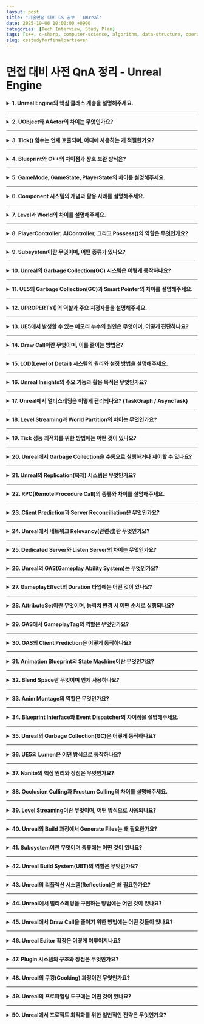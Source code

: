 ```yaml
---
layout: post
title: "기술면접 대비 CS 공부 - Unreal"
date: 2025-10-06 10:00:00 +0900
categories: [Tech Interview, Study Plan]
tags: [c++, c-sharp, computer-science, algorithm, data-structure, operating-system, network, database, design-pattern, unity, unreal]
slug: csstudyforfinalpartseven
---
```


# 면접 대비 사전 QnA 정리 - Unreal Engine

<details markdown="1">
<summary><strong>1. Unreal Engine의 핵심 클래스 계층을 설명해주세요.</strong></summary>

**🧠 핵심 요약**

- 언리얼 엔진의 클래스 구조는 `UObject → AActor → APawn → ACharacter`로 확장된다.  
- `UObject`는 모든 언리얼 클래스의 루트이며, **GC(가비지 컬렉션)** 관리의 기본 단위이다.  
- `AActor`는 월드에 배치 가능한 객체, `APawn`은 제어 가능한 존재, `ACharacter`는 이동 로직과 콜라이더를 갖춘 특수한 Pawn이다.

---

**🔹 특징 및 상세설명**

- **UObject**: 모든 클래스의 기반이며, 월드 좌표나 렌더링 정보가 없는 순수 데이터 단위이다.  
- **AActor**: `UObject`를 상속하며, 월드에 존재할 수 있는 트랜스폼(위치/회전/스케일)을 가진다.  
- **APawn**: `AActor`의 하위 개념으로, `PlayerController`나 `AIController`에 의해 **조작 가능한 액터**다.  
- **ACharacter**: `APawn`을 확장한 클래스로, `CharacterMovementComponent`와 `CapsuleCollider`가 내장되어 있다.  
- 즉, 이 계층 구조는 “데이터(UObject) → 월드 객체(Actor) → 제어 가능 객체(Pawn) → 캐릭터 전용 로직(Character)”로 이어진다.

---

**💬 면접식 답변**

> 언리얼의 클래스 계층은 `UObject → AActor → APawn → ACharacter` 순으로 확장됩니다.  
> `UObject`는 메모리 관리 단위, `AActor`는 월드에 존재하는 엔티티,  
> `APawn`은 컨트롤러가 소유하는 조작 가능한 객체,  
> `ACharacter`는 이동 로직과 충돌 처리가 포함된 특수한 Pawn입니다.

</details>

---

<details markdown="1">
<summary><strong>2. UObject와 AActor의 차이는 무엇인가요?</strong></summary>

**🧠 핵심 요약**

- `UObject`는 게임 세계와 독립적인 데이터 객체이고, `AActor`는 실제 월드에 존재하는 엔티티이다.  
- `AActor`는 위치/회전/스케일 정보를 가진 반면, `UObject`는 그렇지 않다.  
- `UObject`는 경량 객체로 메모리 관리(GC)에 초점을 둔다.

---

**🔹 특징 및 상세설명**

- **UObject**: 엔진 내 모든 클래스의 루트로, **위치 정보나 물리 컴포넌트가 없다.** 데이터 자산, 매니저, 설정 객체 등에 쓰인다.  
- **AActor**: `UObject`를 기반으로 **월드에 스폰될 수 있는 물리적 객체**이며, 컴포넌트와 트랜스폼을 가진다.  
- `AActor`는 BeginPlay, Tick 등 **게임 루프에 참여**하지만, `UObject`는 그렇지 않다.  
- 따라서 `UObject`는 **비공간적 로직**, `AActor`는 **공간적 존재**로 구분된다.

---

**💬 면접식 답변**

> `UObject`는 엔진의 모든 객체의 기본 단위로, 월드에 존재하지 않는 데이터 중심 객체입니다.  
> 반면 `AActor`는 월드에 실제로 배치되며 트랜스폼과 컴포넌트를 가지고 동작하는 물리적 객체입니다.  
> 즉, `UObject`는 논리적, `AActor`는 공간적 존재라고 볼 수 있습니다.

</details>

---

<details markdown="1">
<summary><strong>3. Tick() 함수는 언제 호출되며, 어디에 사용하는 게 적절한가요?</strong></summary>

**🧠 핵심 요약**

- `Tick()`은 **매 프레임마다** 호출되며, 실시간 갱신 로직을 처리한다.  
- 과도한 `Tick` 사용은 성능 저하를 초래하므로, **이벤트 기반 업데이트**로 대체하는 것이 권장된다.

---

**🔹 특징 및 상세설명**

- 언리얼은 엔진 루프에서 `World::Tick()`을 매 프레임 호출하며, 그 안에서 각 `Actor`, `Component`의 `Tick()`을 실행한다.  
- `Tick()`은 주로 **위치 갱신, 애니메이션, 입력 반응** 등에 사용된다.  
- 필요 시 `PrimaryActorTick.bCanEverTick = false;` 로 비활성화 가능.  
- 대체 방법: 타이머(`FTimerManager`), 델리게이트, 이벤트, 또는 물리 시뮬레이션 기반 로직.  

---

**💬 면접식 답변**

> `Tick()`은 매 프레임 호출되어 캐릭터 이동, 카메라 추적 등 실시간 갱신이 필요한 로직에 사용됩니다.  
> 하지만 매 프레임 실행은 비효율적이므로, 이벤트 기반 타이머나 델리게이트로 대체해 최적화하는 것이 좋습니다.

</details>

---

<details markdown="1">
<summary><strong>4. Blueprint와 C++의 차이점과 상호 보완 방식은?</strong></summary>

**🧠 핵심 요약**

- Blueprint는 **시각적 스크립팅**, C++은 **저수준 로직과 성능 중심**이다.  
- 일반적으로 C++에서 시스템을 정의하고, Blueprint로 파생하여 게임 디자이너가 조작한다.

---

**🔹 특징 및 상세설명**

- **Blueprint**: 비프로그래머도 사용할 수 있는 노드 기반 비주얼 스크립팅 시스템.  
  - 장점: 빠른 프로토타이핑, 디자이너 친화적.  
  - 단점: 느린 실행 속도, 대규모 프로젝트에서 유지보수 어려움.  
- **C++**: 저수준 엔진 접근과 최적화를 위한 언어.  
  - 장점: 성능 우수, 정적 타입 검사, 대규모 시스템 구현 적합.  
  - 단점: 빌드 시간 길고, 초기 러닝커브 높음.  
- **혼합 전략**:  
  - 코어 시스템은 C++에서 작성.  
  - 게임플레이/밸런싱 부분은 Blueprint로 확장.  
  - 즉, “C++ → Blueprint 파생” 구조.

---

**💬 면접식 답변**

> 언리얼에서 C++은 저수준 로직과 최적화에, Blueprint는 고수준 제어와 빠른 콘텐츠 제작에 사용됩니다.  
> 일반적으로 핵심 시스템은 C++로 작성하고, 디자이너가 수정 가능한 영역은 Blueprint로 파생시켜 협업 효율을 높입니다.

</details>

---

<details markdown="1">
<summary><strong>5. GameMode, GameState, PlayerState의 차이를 설명해주세요.</strong></summary>

**🧠 핵심 요약**

- **GameMode** : 서버 전용 게임 규칙 및 흐름 관리  
- **GameState** : 클라이언트와 서버가 공유하는 게임 상태  
- **PlayerState** : 각 플레이어별 점수, 이름, 연결 상태 등 개별 정보 저장  

---

**🔹 특징 및 상세설명**

- **GameMode**
  - 서버 전용 클래스이며, 게임의 **규칙, 라운드 진행, 스폰 로직**을 관리한다.  
  - 클라이언트에는 존재하지 않으며, `GetWorld()->GetAuthGameMode()`로 접근 가능.
  - 예: 팀 구분, 점수 계산, 라운드 종료 조건 등.

- **GameState**
  - GameMode와 달리 **서버-클라이언트 양쪽에 존재**.  
  - 현재 점수판, 남은 시간, 라운드 상태 등 **공유 가능한 정보**를 보관한다.  
  - `Replicated` 속성을 통해 자동 동기화된다.

- **PlayerState**
  - 각 플레이어 고유의 정보(닉네임, 점수, 팀, Ping 등)를 저장.  
  - 클라이언트/서버 모두 존재하며, 멀티플레이 환경에서 각 플레이어를 식별할 때 사용된다.  

---

**💬 면접식 답변**

> GameMode는 서버에서 게임의 규칙과 흐름을 관리하고,  
> GameState는 이를 클라이언트에게 공유하는 상태 객체입니다.  
> PlayerState는 개별 플레이어의 정보를 관리하여 멀티플레이 환경에서 동기화를 담당합니다.  
> 즉, GameMode는 ‘게임 전체 로직’, GameState는 ‘공유 상태’, PlayerState는 ‘플레이어별 데이터’라고 볼 수 있습니다.

</details>

---

<details markdown="1">
<summary><strong>6. Component 시스템의 개념과 활용 사례를 설명해주세요.</strong></summary>

**🧠 핵심 요약**

- Component는 **재사용 가능한 기능 단위**로, Actor에 부착되어 기능을 확장한다.  
- `USceneComponent`는 공간 정보를, `UActorComponent`는 비공간 로직을 담당한다.

---

**🔹 특징 및 상세설명**

- **UActorComponent**
  - 모든 컴포넌트의 기반 클래스.  
  - Tick, BeginPlay 등의 기본 수명주기를 가진다.  
  - 예: HealthComponent, InventoryComponent 등 **논리적 시스템** 구현에 사용.

- **USceneComponent**
  - 위치, 회전, 스케일을 포함하는 공간 기반 컴포넌트.  
  - 예: Mesh, Light, Camera 등 **렌더링 및 물리적 객체** 구현에 사용.

- **활용 예시**
  - PlayerCharacter → `CameraComponent`, `SpringArmComponent`, `MovementComponent` 등으로 구성.
  - 재사용성과 모듈화를 극대화하여 유지보수를 쉽게 한다.

---

**💬 면접식 답변**

> 언리얼의 컴포넌트는 액터에 부착되어 동작을 확장하는 구조로,  
> `UActorComponent`는 비공간적 로직, `USceneComponent`는 공간 정보를 담당합니다.  
> 예를 들어, 캐릭터에 HealthComponent나 CameraComponent를 추가하여 기능을 모듈화할 수 있습니다.

</details>

---

<details markdown="1">
<summary><strong>7. Level과 World의 차이를 설명해주세요.</strong></summary>

**🧠 핵심 요약**

- **Level**은 하나의 맵 파일(.umap), **World**는 여러 Level을 포함하는 실행 단위이다.  
- World는 게임 실행 중의 전체 공간, Level은 그 안의 **논리적 단위**이다.

---

**🔹 특징 및 상세설명**

- **Level**
  - 맵 하나를 의미하며, 액터와 라이트, 지형 등을 포함한다.  
  - Persistent Level, Sub Level로 나뉘며, 여러 개가 동시에 로드될 수 있다.
  - Level Streaming을 통해 비동기 로드/언로드 가능.

- **World**
  - 현재 실행 중인 모든 Level의 컨테이너.  
  - 하나의 게임 실행은 반드시 하나의 World를 가진다.
  - 서버/클라이언트 각각 World를 갖고 있으며, 그 안에서 네트워크 동기화가 이루어진다.

---

**💬 면접식 답변**

> Level은 하나의 맵 단위이며, World는 그 Level들을 포함하는 실행 단위입니다.  
> 예를 들어, Persistent Level에 Sub Level을 여러 개 로드하면 World가 이를 통합 관리합니다.  
> 즉, Level은 콘텐츠 단위, World는 실행 단위입니다.

</details>

---

<details markdown="1">
<summary><strong>8. PlayerController, AIController, 그리고 Possess()의 역할은 무엇인가요?</strong></summary>

**🧠 핵심 요약**

- **PlayerController**는 유저 입력을 처리하고,  
  **AIController**는 비플레이어 캐릭터의 행동을 제어한다.  
- `Possess()` 함수는 컨트롤러가 Pawn을 소유하여 조작할 수 있도록 한다.

---

**🔹 특징 및 상세설명**

- **PlayerController**
  - 키보드/마우스/패드 입력을 받아 Pawn에 전달.  
  - HUD나 카메라 제어도 담당.  
  - 멀티플레이 환경에서 클라이언트마다 하나씩 존재.

- **AIController**
  - Behavior Tree와 연계되어 비플레이어 캐릭터 제어.  
  - 네비게이션 시스템을 이용한 경로 탐색 수행.

- **Possess()**
  - `Controller → Pawn` 소유권 연결.  
  - 플레이어 전환, 리스폰, AI 스폰 등에 사용된다.  
  - 반대로 `UnPossess()`는 소유를 해제한다.

---

**💬 면접식 답변**

> PlayerController는 입력을 받아 Pawn을 제어하고,  
> AIController는 Behavior Tree를 통해 AI 캐릭터를 제어합니다.  
> `Possess()`는 컨트롤러가 Pawn의 소유권을 가져와 조작할 수 있도록 하는 핵심 함수입니다.

</details>

---

<details markdown="1">
<summary><strong>9. Subsystem이란 무엇이며, 어떤 종류가 있나요?</strong></summary>

**🧠 핵심 요약**

- Subsystem은 **전역적인 서비스 로직**을 관리하는 클래스 구조이다.  
- 범위에 따라 **EngineSubsystem, GameInstanceSubsystem, WorldSubsystem**으로 나뉜다.

---

**🔹 특징 및 상세설명**

- **EngineSubsystem**
  - 엔진 전체에서 공유되는 단일 객체.  
  - 예: 렌더링 매니저, 전역 로그 시스템 등.

- **GameInstanceSubsystem**
  - 게임 세션 동안 유지.  
  - 예: 세이브 시스템, 네트워크 매니저, UIController 등.

- **WorldSubsystem**
  - 월드별로 존재하며, Level Streaming이나 AI 네비게이션 관리에 사용.  

- 장점: Singleton 패턴을 대체하며, 자동 수명 관리 및 테스트 용이성을 제공.

---

**💬 면접식 답변**

> Subsystem은 전역적인 기능을 모듈화해 관리하는 시스템입니다.  
> 예를 들어, GameInstanceSubsystem은 게임 전반의 데이터를 관리하고,  
> WorldSubsystem은 각 월드별 로직을 담당합니다.  
> 이는 전통적인 싱글톤을 대체하는 안전한 구조입니다.

</details>

---

<details markdown="1">
<summary><strong>10. Unreal의 Garbage Collection(GC) 시스템은 어떻게 동작하나요?</strong></summary>

**🧠 핵심 요약**

- Unreal은 **UObject 기반의 GC 시스템**을 사용한다.  
- 참조되지 않는 객체를 주기적으로 스캔하여 해제하며,  
  C++의 `delete` 대신 안전하게 메모리를 관리한다.

---

**🔹 특징 및 상세설명**

- **Mark and Sweep 방식**
  - 루트 객체에서 시작해 참조 그래프를 탐색(Mark).  
  - 참조되지 않은 객체(Sweep)는 파괴된다.  
- **UPROPERTY()**
  - GC가 추적할 수 있도록 참조를 등록하는 매크로.  
  - 등록되지 않으면 GC가 객체를 해제할 수 있다.
- **특징**
  - UE의 GC는 Tick 루프 내에서 주기적으로 작동.  
  - UObject 외의 비관리 메모리는 여전히 수동 관리 필요.

---

**💬 면접식 답변**

> Unreal의 GC는 UObject 기반 참조 그래프를 이용한 Mark and Sweep 방식으로 동작합니다.  
> `UPROPERTY()`를 통해 참조 관계를 등록하면 GC가 안전하게 추적하며,  
> 개발자는 직접 delete를 호출하지 않아도 메모리 누수를 방지할 수 있습니다.

</details>

---

<details markdown="1">
<summary><strong>11. UE5의 Garbage Collection(GC)과 Smart Pointer의 차이를 설명해주세요.</strong></summary>

**🧠 핵심 요약**  
- **GC**는 `UObject` 기반의 자동 메모리 관리 시스템.  
- **Smart Pointer**는 `UObject`가 아닌 일반 C++ 객체의 수명 관리를 담당한다.

---

**🔹 특징 및 상세설명**  

- **GC (Garbage Collection)**  
  - Unreal은 `UObject`를 루트로 하는 참조 그래프를 스캔해,  
    더 이상 참조되지 않는 객체를 제거한다.  
  - `UPROPERTY()`로 참조를 등록해야 GC가 추적 가능.  
  - 수동 삭제는 불필요하지만, 관리 외 객체(raw pointer)는 추적 불가.

- **Smart Pointer**  
  - `TSharedPtr`, `TWeakPtr`, `TUniquePtr` 등 C++ 스타일 스마트 포인터를 제공.  
  - UObject 외의 일반 클래스나 데이터 구조를 안전하게 관리.  
  - 참조 카운트를 기반으로, 범위를 벗어나면 자동 해제된다.

- **차이점 요약**  

  | 구분 | Garbage Collection | Smart Pointer |
  |------|------------------|----------------|
  | 적용 대상 | UObject | 일반 C++ 객체 |
  | 관리 방식 | Mark & Sweep | 참조 카운트 |
  | 수명 제어 | 엔진 루프 기반 | 범위 기반 |
  | 코드 스타일 | 매크로 중심 | 템플릿 중심 |

---

**💬 면접식 답변**

> UE5의 GC는 `UObject` 기반 객체를 자동 관리하지만,  
> 일반 C++ 객체는 관리하지 않습니다.  
> 따라서 비-UObject 타입의 데이터는 `TSharedPtr`이나 `TWeakPtr`을 사용해 수명을 제어합니다.  
> 즉, GC는 엔진 레벨에서, Smart Pointer는 코드 레벨에서의 메모리 안전을 보장합니다.

</details>

---

<details markdown="1">
<summary><strong>12. UPROPERTY()의 역할과 주요 지정자들을 설명해주세요.</strong></summary>

**🧠 핵심 요약**  
- `UPROPERTY()`는 GC, 리플렉션, 시리얼라이제이션 시스템에 객체를 등록하기 위한 매크로다.  
- 에디터 노출, 블루프린트 접근, 네트워크 복제 등 다양한 지정자를 제공한다.

---

**🔹 특징 및 상세설명**

- **주요 역할**  
  - GC 추적 대상 등록  
  - Blueprint 및 에디터 노출  
  - 네트워크 동기화 지원 (Replication)

- **대표 지정자**
  - `VisibleAnywhere` : 읽기 전용으로 에디터에 노출  
  - `EditAnywhere` : 수정 가능  
  - `BlueprintReadWrite` : 블루프린트 접근 허용  
  - `Replicated` : 네트워크 동기화 대상 지정  
  - `Transient` : 저장 불가, 런타임 전용 변수

---

**💬 면접식 답변**

> `UPROPERTY()`는 Unreal의 리플렉션 시스템과 GC가 객체를 추적하도록 등록하는 매크로입니다.  
> 또한 에디터와 블루프린트 노출, 네트워크 복제 등을 지정할 수 있어  
> 언리얼 코드의 핵심적인 메타데이터 역할을 합니다.

</details>

---

<details markdown="1">
<summary><strong>13. UE5에서 발생할 수 있는 메모리 누수의 원인은 무엇이며, 어떻게 진단하나요?</strong></summary>

**🧠 핵심 요약**  
- Unreal의 메모리 누수는 주로 **비-UObject 포인터, Delegate 바인딩 누락, GC 등록 누락** 등에서 발생한다.  
- `Unreal Insights`, `MemReport`, `Stat Memory` 등을 통해 추적 가능하다.

---

**🔹 특징 및 상세설명**

- **주요 원인**
  - `new`로 생성 후 `delete` 미호출
  - UPROPERTY 누락 → GC 추적 불가
  - Delegate, Timer의 바인딩 해제 누락
  - TArray 등 컨테이너의 동적 할당 누락

- **진단 방법**
  - `Stat Memory`, `Stat UObject`로 실시간 메모리 사용 확인  
  - `MemReport -full` : 힙, UObject, 텍스처 등 상세 분석  
  - `Unreal Insights` : GC 주기, 힙 할당 타이밍 시각화 가능  

---

**💬 면접식 답변**

> Unreal에서의 메모리 누수는 주로 GC 추적 누락이나 Delegate 해제 누락으로 발생합니다.  
> 저는 `MemReport`나 `Unreal Insights`를 활용해 누수된 UObject나 메모리 블록을 추적하며,  
> 비-UObject 객체의 경우 스마트 포인터로 수명 관리를 명확히 합니다.

</details>

---

<details markdown="1">
<summary><strong>14. Draw Call이란 무엇이며, 이를 줄이는 방법은?</strong></summary>

**🧠 핵심 요약**  
- Draw Call은 GPU에 **렌더링 명령을 보내는 호출 단위**이다.  
- 오브젝트가 많을수록 성능에 큰 영향을 미친다.

---

**🔹 특징 및 상세설명**

- **Draw Call** = "CPU → GPU로 하나의 그리기 명령 전달"  
  - 예: 메시 1개, 머티리얼 1개, 라이트 1개마다 하나의 Draw Call  
- **병목 현상**
  - CPU가 GPU로 데이터를 보내는 횟수가 많아질수록 병목 발생  
  - 특히 모바일 플랫폼에서 영향이 크다.

- **최적화 방법**
  - **Batching (Instancing)** : 동일 머티리얼/메시 묶기  
  - **LOD (Level of Detail)** : 거리별 폴리곤 축소  
  - **Occlusion Culling** : 보이지 않는 오브젝트 제거  
  - **Static Mesh Merging** : 여러 메시를 하나로 통합  

---

**💬 면접식 답변**

> Draw Call은 GPU에 그리기 명령을 보내는 단위로,  
> 개수가 많을수록 CPU 오버헤드가 커집니다.  
> 따라서 저는 Instancing, LOD, Culling을 적극 활용하여  
> Draw Call 수를 최소화해 성능을 확보합니다.

</details>

---

<details markdown="1">
<summary><strong>15. LOD(Level of Detail) 시스템의 원리와 설정 방법을 설명해주세요.</strong></summary>

**🧠 핵심 요약**  
- LOD는 **거리에 따라 폴리곤 수를 줄이는 기술**이다.  
- 성능을 유지하면서 시각 품질을 효율적으로 관리한다.

---

**🔹 특징 및 상세설명**

- **원리**
  - 카메라 거리 기준으로 메시에 여러 LOD 버전을 사용  
  - 가까울수록 고해상도, 멀수록 저해상도 메시  
  - GPU 부하를 줄이는 핵심 기술

- **설정**
  - Static Mesh Editor에서 LOD 설정  
  - 자동 생성: `Generate LODs` 기능  
  - 수동 설정: 각 LOD별 폴리곤 비율 직접 지정  

---

**💬 면접식 답변**

> LOD는 카메라 거리별로 메시의 디테일을 줄이는 방식으로,  
> 시각 품질과 성능을 균형 있게 유지할 수 있습니다.  
> UE5에서는 자동 LOD 생성 기능으로 대규모 씬에서도 효율적으로 관리합니다.

</details>

---

<details markdown="1">
<summary><strong>16. Unreal Insights의 주요 기능과 활용 목적은 무엇인가요?</strong></summary>

**🧠 핵심 요약**  
- Unreal Insights는 엔진 내부의 **성능 분석 도구**로,  
  CPU/GPU/메모리 사용량과 GC, TaskGraph 등 시스템 활동을 시각적으로 분석할 수 있다.

---

**🔹 특징 및 상세설명**

- **주요 분석 항목**
  - 프레임 타임, 쓰레드 부하, 함수 호출 그래프  
  - GC 실행 타이밍, Tick 이벤트, 네트워크 지연  
- **활용 방법**
  - `Stat StartFile` / `Stat StopFile`로 트레이스 데이터 수집  
  - Unreal Insights에서 Timeline으로 시각화  
- **장점**
  - 병목 구간, 메모리 폭증 구간을 직관적으로 파악 가능  
  - 대규모 멀티스레드 환경 디버깅에 유용  

---

**💬 면접식 답변**

> Unreal Insights는 엔진 전반의 성능을 시각적으로 분석할 수 있는 도구입니다.  
> 저는 이를 활용해 Tick 부하나 GC 타이밍을 분석하여  
> 병목 지점을 찾아내고, 최적화 방향을 세웁니다.

</details>

---

<details markdown="1">
<summary><strong>17. Unreal에서 멀티스레딩은 어떻게 관리되나요? (TaskGraph / AsyncTask)</strong></summary>

**🧠 핵심 요약**  
- Unreal은 `TaskGraph`, `AsyncTask`, `FRunnable` 기반 멀티스레딩을 제공한다.  
- 병렬화된 연산으로 프레임 효율을 극대화한다.

---

**🔹 특징 및 상세설명**

- **TaskGraph System**
  - 엔진 내부의 기본 병렬화 프레임워크.  
  - 렌더링, 피직스, AI 등 작업을 여러 코어에 자동 분배.
  - 의존성 그래프 기반으로 실행 순서 관리.

- **AsyncTask**
  - 경량화된 비동기 작업.  
  - `Async(EAsyncExecution::ThreadPool, []{ ... })` 형태로 사용.

- **FRunnable**
  - 직접 스레드를 구현할 때 사용.  
  - 반복 루프나 네트워크 처리 등 지속적인 백그라운드 작업에 적합.

---

**💬 면접식 답변**

> Unreal은 TaskGraph를 통해 내부 시스템을 자동 병렬화하고,  
> `AsyncTask`나 `FRunnable`을 사용해 커스텀 비동기 처리를 구현합니다.  
> 저는 주로 I/O나 Pathfinding 같은 비실시간 작업에 Async를 활용합니다.

</details>

---

<details markdown="1">
<summary><strong>18. Level Streaming과 World Partition의 차이는 무엇인가요?</strong></summary>

**🧠 핵심 요약**  
- **Level Streaming** : 수동/스크립트 기반으로 레벨을 로드/언로드.  
- **World Partition** : UE5에서 새로 도입된 **자동 스트리밍 시스템**.

---

**🔹 특징 및 상세설명**

| 항목 | Level Streaming | World Partition |
|------|------------------|------------------|
| 로드 방식 | 수동/Trigger 기반 | 자동 셀 단위 스트리밍 |
| 구조 | SubLevel 다중 관리 | 하나의 World를 셀로 분할 |
| 협업 | 제한적 | 멀티 에디터 지원 |
| 장점 | 세밀한 제어 | 자동화 및 대규모 월드 지원 |

---

**💬 면접식 답변**

> Level Streaming은 수동으로 여러 맵을 관리하지만,  
> UE5의 World Partition은 월드를 자동으로 셀 단위로 나누어  
> 필요할 때만 로드하기 때문에 대규모 오픈월드에서도 메모리 효율이 좋습니다.

</details>

---

<details markdown="1">
<summary><strong>19. Tick 성능 최적화를 위한 방법에는 어떤 것이 있나요?</strong></summary>

**🧠 핵심 요약**  
- Tick 호출은 프레임마다 실행되므로, 최소화가 핵심이다.  
- **비활성화, 주기 조절, 이벤트 기반 전환**이 주요 전략이다.

---

**🔹 특징 및 상세설명**

- **Tick 최소화 방법**
  - `PrimaryActorTick.bCanEverTick = false`
  - `SetActorTickInterval(float Time)`으로 주기 조절
  - Delegate/Event 방식으로 전환

- **추가 최적화**
  - Update 타이밍 통합 (e.g., Manager 단위 처리)
  - Tick Group 조정으로 병목 해소

---

**💬 면접식 답변**

> Tick은 매 프레임 호출되므로 불필요한 Tick을 줄이는 것이 중요합니다.  
> 저는 Event 기반 처리로 전환하거나 Tick 간격을 조절해  
> CPU 부하를 효과적으로 줄이는 방식을 자주 사용합니다.

</details>

---

<details markdown="1">
<summary><strong>20. Unreal에서 Garbage Collection을 수동으로 실행하거나 제어할 수 있나요?</strong></summary>

**🧠 핵심 요약**  
- `CollectGarbage()` 함수를 통해 수동 실행 가능하지만, 빈번한 호출은 성능 저하를 초래한다.

---

**🔹 특징 및 상세설명**

- **수동 실행 방법**
  ```cpp
  CollectGarbage(GARBAGE_COLLECTION_KEEPFLAGS);
  ```
  - 필요 시점에 명시적 호출 가능 (e.g., 맵 전환 직후)

- **주의점**
  - GC는 멀티스레드 환경에서 일시적인 프레임 드랍을 유발할 수 있다.
  - Unreal의 기본 주기는 보통 몇 초 간격으로 자동 실행된다.

---

**💬 면접식 답변**

> Unreal에서는 `CollectGarbage()`를 호출해 수동으로 GC를 실행할 수 있지만,  
> 일반적으로 엔진 루프에서 자동 관리되는 것이 권장됩니다.  
> 저는 주로 맵 전환 직후나 대량 UObject가 해제된 뒤에만 수동 호출을 고려합니다.

</details>

---

<details markdown="1">
<summary><strong>21. Unreal의 Replication(복제) 시스템은 무엇인가요?</strong></summary>

**🧠 핵심 요약**  
- Replication은 **서버가 클라이언트에 객체 상태를 동기화하는 시스템**이다.  
- 서버 권한을 가진 객체만이 복제 대상이 되며, `Replicated` 플래그와 `Server/Client` 함수 매크로로 제어된다.

---

**🔹 특징 및 상세설명**  
- **기본 원리**
  - 서버가 authoritative(권위자) 역할을 수행.  
  - 클라이언트는 해당 정보를 주기적으로 수신하여 자신의 상태를 업데이트.  
- **복제 종류**
  - **Property Replication** : 변수 값 동기화 (`UPROPERTY(Replicated)`)  
  - **Function Replication (RPC)** : 원격 함수 호출 (`Server`, `Client`, `NetMulticast`)  
- **조건부 복제**
  - `COND_SkipOwner`, `COND_OwnerOnly` 등으로 대상 제한 가능.  

---

**💬 면접식 답변**  
> Unreal의 Replication은 서버가 클라이언트로 객체의 상태를 전달하여 동기화하는 시스템입니다.  
> 예를 들어, 플레이어의 위치나 체력 같은 값은 `Replicated` 속성을 통해 자동으로 복제됩니다.  
> 모든 동기화는 서버 권한을 기반으로 이루어지며, 이는 치팅 방지와 일관성을 보장합니다.

</details>

---

<details markdown="1">
<summary><strong>22. RPC(Remote Procedure Call)의 종류와 차이를 설명해주세요.</strong></summary>

**🧠 핵심 요약**  
- Unreal은 네트워크 통신을 위해 `Server`, `Client`, `NetMulticast` RPC를 제공한다.  
- RPC는 서버-클라이언트 간 **원격 함수 호출 메커니즘**이다.

---

**🔹 특징 및 상세설명**  
| 종류 | 호출 주체 | 실행 위치 | 주요 용도 |
|------|------------|------------|------------|
| `Server` | 클라이언트 → 서버 | 서버 | 서버 권한 작업 요청 |
| `Client` | 서버 → 특정 클라이언트 | 클라이언트 | UI 업데이트, 이펙트 등 |
| `NetMulticast` | 서버 → 모든 클라이언트 | 전부 | 광역 동기화 (예: 폭발, 사운드) |

- RPC는 `UFUNCTION` 매크로에 `Server`, `Client`, `Reliable/Unreliable`을 함께 사용.  
- `Reliable`은 손실 없이 전송되지만, 네트워크 부하가 커질 수 있다.

---

**💬 면접식 답변**  
> RPC는 클라이언트와 서버 간 함수 호출을 네트워크를 통해 수행하는 방식입니다.  
> `Server`는 서버에서 실행되며, `Client`는 특정 클라이언트에서,  
> `NetMulticast`는 모든 클라이언트에서 동시에 실행됩니다.  
> 주로 상태 변화, UI 업데이트, 광역 효과 전달 등에 사용합니다.

</details>

---

<details markdown="1">
<summary><strong>23. Client Prediction과 Server Reconciliation은 무엇인가요?</strong></summary>

**🧠 핵심 요약**  
- **Client Prediction** : 클라이언트에서 입력을 예측해 즉각 반응.  
- **Server Reconciliation** : 서버의 결과와 비교 후 보정(sync)하는 단계.

---

**🔹 특징 및 상세설명**  
- **Client Prediction**
  - 입력 지연(Latency)을 줄이기 위해 클라이언트가 미리 움직임을 계산.  
  - 예: 이동, 점프, 공격 애니메이션 등 즉시 반응성 확보.
- **Server Reconciliation**
  - 서버에서 실제 결과를 계산 후 클라이언트에 전달.  
  - 클라이언트는 차이를 감지하면 보정 수행(스냅 또는 보간).

- **문제점 & 해결**
  - **Desync** 발생 시 스냅핑(Snapping)이 눈에 띄는 현상 발생.  
  - 스무딩 알고리즘, Dead Reckoning 보간으로 완화.

---

**💬 면접식 답변**  
> Prediction은 네트워크 지연을 보완하기 위한 핵심 기술로,  
> 클라이언트가 입력을 즉시 반영하고 서버의 결과를 나중에 맞추는 방식입니다.  
> 서버와 차이가 생기면 Reconciliation 과정에서 보정이 이뤄집니다.  
> 이 덕분에 지연이 큰 환경에서도 부드러운 조작이 가능합니다.

</details>

---

<details markdown="1">
<summary><strong>24. Unreal에서 네트워크 Relevancy(관련성)란 무엇인가요?</strong></summary>

**🧠 핵심 요약**  
- Relevancy는 **서버가 어떤 객체를 어느 클라이언트에 전송할지 결정하는 기준**이다.  
- 즉, “해당 클라이언트에게 필요한 데이터만 복제한다”는 개념이다.

---

**🔹 특징 및 상세설명**  
- **기준**
  - 거리 기반 : `NetCullDistanceSquared`  
  - 소유권 기반 : PlayerController의 관찰 범위  
  - 수동 제어 : `SetNetDormancy`, `AlwaysRelevant` 속성 활용 가능  
- **장점**
  - 불필요한 데이터 전송 감소 → 네트워크 최적화  
  - 서버 부하 완화 및 대규모 멀티플레이 효율 향상  

---

**💬 면접식 답변**  
> Relevancy는 클라이언트에게 필요한 객체만 복제하기 위한 시스템입니다.  
> 보통 거리에 따라 전송을 제한하거나, 플레이어가 소유한 객체만 업데이트하도록 설정합니다.  
> 이 덕분에 대규모 게임에서도 네트워크 부하를 효율적으로 줄일 수 있습니다.

</details>

---

<details markdown="1">
<summary><strong>25. Dedicated Server와 Listen Server의 차이는 무엇인가요?</strong></summary>

**🧠 핵심 요약**  
- **Dedicated Server** : 전용 서버, 클라이언트 역할 없음.  
- **Listen Server** : 호스트가 서버이자 클라이언트 역할을 동시에 수행.

---

**🔹 특징 및 상세설명**  
| 항목 | Dedicated Server | Listen Server |
|------|------------------|----------------|
| 서버 전용 여부 | 전용 | 호스트 = 서버 |
| 성능 | 안정적, 확장 가능 | 낮음 (호스트 의존) |
| 사용 예시 | 상용 멀티플레이 | 로컬 테스트, 소규모 게임 |
| 동기화 | 완전한 서버 권위 | 클라이언트 영향 있음 |

---

**💬 면접식 답변**  
> Dedicated Server는 완전한 서버 전용 구조로, 가장 안정적인 네트워크 환경을 제공합니다.  
> 반면 Listen Server는 호스트 플레이어가 서버 역할을 겸하므로 테스트나 협동형 게임에 적합합니다.  
> 대규모 온라인 게임에서는 주로 Dedicated 방식을 사용합니다.

</details>

---

<details markdown="1">
<summary><strong>26. Unreal의 GAS(Gameplay Ability System)는 무엇인가요?</strong></summary>

**🧠 핵심 요약**  
- GAS는 **스킬, 버프, 상태이상** 등을 통합적으로 관리하는 시스템이다.  
- 네트워크, Attribute, Effect, Tag 구조로 구성되어 있다.

---

**🔹 특징 및 상세설명**  
- **핵심 구성요소**
  - `GameplayAbility` : 스킬 로직 정의  
  - `GameplayEffect` : 수치 변화, 지속시간, 조건  
  - `AttributeSet` : 캐릭터의 능력치  
  - `GameplayTag` : 조건 필터 및 효과 구분  

- **장점**
  - 네트워크 복제 내장  
  - 모듈형 구조로 재사용성 높음  
  - 예측(Prediction) 시스템 지원  

---

**💬 면접식 답변**  
> GAS는 능력치, 스킬, 상태이상 등 게임플레이 로직을 통합 관리하는 시스템입니다.  
> AttributeSet, Effect, Tag 구조로 나뉘며, 예측 및 복제 기능이 내장되어 있어  
> 멀티플레이에서도 안정적이고 일관된 스킬 처리가 가능합니다.

</details>

---

<details markdown="1">
<summary><strong>27. GameplayEffect의 Duration 타입에는 어떤 것이 있나요?</strong></summary>

**🧠 핵심 요약**  
- Duration은 **효과의 지속 방식**을 결정한다.  
- `Instant`, `Duration`, `Infinite` 세 가지가 있다.

---

**🔹 특징 및 상세설명**  
| 타입 | 설명 | 예시 |
|------|------|------|
| `Instant` | 즉시 적용 후 종료 | 즉발 데미지 |
| `Duration` | 일정 시간 동안 지속 | 버프/디버프 |
| `Infinite` | 영구 적용, 수동 해제 필요 | 패시브 효과 |

---

**💬 면접식 답변**  
> GameplayEffect는 효과의 지속 방식을 Instant, Duration, Infinite 세 가지로 구분합니다.  
> 예를 들어, 공격은 Instant, 버프는 Duration, 패시브는 Infinite 방식으로 설정합니다.

</details>

---

<details markdown="1">
<summary><strong>28. AttributeSet이란 무엇이며, 능력치 변경 시 어떤 순서로 실행되나요?</strong></summary>

**🧠 핵심 요약**  
- AttributeSet은 캐릭터의 **스탯 데이터(체력, 마나 등)**를 저장하는 클래스이다.  
- 값 변경 시 특정 함수들이 순차적으로 호출된다.

---

**🔹 특징 및 상세설명**  
1. `PreAttributeChange()` : 값이 적용되기 전에 호출  
2. `PostGameplayEffectExecute()` : 효과 적용 후 실행  
3. `OnRep_` 함수 : 클라이언트에 복제될 때 호출  

- **주의점**  
  - 직접 변수 수정보다 `ApplyGameplayEffectToTarget()` 사용 권장  
  - 서버 권한에서만 값 변경 가능  

---

**💬 면접식 답변**  
> AttributeSet은 캐릭터 능력치를 저장하는 클래스이며,  
> 값이 변할 때 PreAttributeChange → PostEffectExecute → OnRep 순으로 호출됩니다.  
> 이 구조를 통해 서버-클라이언트 간 데이터 일관성을 유지합니다.

</details>

---

<details markdown="1">
<summary><strong>29. GAS에서 GameplayTag의 역할은 무엇인가요?</strong></summary>

**🧠 핵심 요약**  
- GameplayTag는 **효과, 조건, 상태를 구분하는 문자열 기반 식별자**이다.  
- 복잡한 조건문을 간결하게 관리할 수 있다.

---

**🔹 특징 및 상세설명**  
- **구조**
  - 계층적 구조 : `State.Stunned`, `Ability.Attack.Melee`  
  - 빠른 비교 가능 (`HasTag`, `MatchesTagExact`)  
- **활용 예시**
  - 캐릭터 상태 제어 (ex: “Stunned” → 입력 차단)
  - 조건 분기 (ex: “Buff.SpeedUp”이 있으면 이동속도 +10%)

---

**💬 면접식 답변**  
> GameplayTag는 상태나 조건을 문자열 기반으로 관리하는 시스템입니다.  
> 예를 들어, “Stunned” 태그가 있으면 입력을 막고,  
> “Buff.DefenseUp” 태그가 있으면 방어력을 증가시키는 식으로 간결하게 제어할 수 있습니다.

</details>

---

<details markdown="1">
<summary><strong>30. GAS의 Client Prediction은 어떻게 동작하나요?</strong></summary>

**🧠 핵심 요약**  
- 클라이언트가 **Ability를 미리 실행하고**, 서버 결과로 **정정(Reconcile)** 하는 구조다.  
- 입력 지연을 줄이고 부드러운 반응성을 확보한다.

---

**🔹 특징 및 상세설명**  
- **작동 과정**
  1. 클라이언트 입력 → Ability 실행(로컬 예측)  
  2. 서버 검증 후 결과 반환  
  3. 불일치 시 Rollback 및 재적용  
- **예시**
  - 즉시 시전 스킬, 근거리 공격, 점프 입력 등  
- **장점**
  - 서버 지연(Latency)을 숨겨 부드러운 조작감 제공  

---

**💬 면접식 답변**  
> GAS의 Client Prediction은 클라이언트가 능력을 미리 시전하고,  
> 서버가 이를 검증해 최종 확정하는 방식입니다.  
> 이 과정을 통해 지연 환경에서도 자연스러운 반응성을 유지할 수 있습니다.

</details>

---

<details markdown="1">
<summary><strong>31. Animation Blueprint의 State Machine이란 무엇인가요?</strong></summary>

**🧠 핵심 요약**  
- **State Machine**은 애니메이션 상태 전이를 관리하는 시스템이다.  
- “Idle → Walk → Run → Jump”처럼 **상태(State)**와 **전이 조건(Transition)**을 정의한다.

---

**🔹 특징 및 상세설명**  
- **기본 구조**
  - 각 상태는 별도의 애니메이션(Sequence 또는 BlendSpace)을 재생한다.  
  - 상태 간 이동은 Bool, Speed, IsInAir 등 변수 조건으로 결정된다.  
- **장점**
  - 논리적인 상태 전이 관리 (if문 남발 방지)  
  - 디자이너 친화적인 시각화 인터페이스 제공  
- **예시**
  - `Speed > 200 → Run`, `IsInAir == true → JumpStart`  

---

**💬 면접식 답변**  
> Animation Blueprint의 State Machine은 캐릭터의 상태 전이를 시각적으로 관리하는 시스템입니다.  
> 예를 들어, Idle에서 Run으로 전환할 때 Speed 값을 조건으로 삼아 부드럽게 전이되며,  
> 이를 통해 복잡한 애니메이션 로직을 단순화할 수 있습니다.

</details>

---

<details markdown="1">
<summary><strong>32. Blend Space란 무엇이며 언제 사용하나요?</strong></summary>

**🧠 핵심 요약**  
- **Blend Space**는 여러 애니메이션을 **파라미터 값에 따라 부드럽게 보간(Blend)**하는 시스템이다.  
- 주로 이동 속도(Speed), 방향(Direction)에 따라 사용된다.

---

**🔹 특징 및 상세설명**  
- **1D Blend Space** : 하나의 파라미터로 전환 (예: Speed → Idle↔Run)  
- **2D Blend Space** : 두 파라미터로 전환 (예: Speed, Direction → 8방향 이동)  
- **장점**
  - 자연스러운 애니메이션 전환  
  - 변수 기반의 실시간 보간  
- **활용**
  - 이동, 조준, 카메라 방향 등  

---

**💬 면접식 답변**  
> Blend Space는 여러 애니메이션을 변수에 따라 보간하는 시스템입니다.  
> 캐릭터가 움직일 때 Speed와 Direction 값을 기준으로 자연스럽게 걷기↔달리기↔회전 모션이 전환됩니다.

</details>

---

<details markdown="1">
<summary><strong>33. Anim Montage의 역할은 무엇인가요?</strong></summary>

**🧠 핵심 요약**  
- **Anim Montage**는 **특정 구간 애니메이션(스킬, 공격 등)**을 독립적으로 재생하기 위한 구조다.  
- 주로 Gameplay Ability System(GAS)와 연동해 사용된다.

---

**🔹 특징 및 상세설명**  
- **용도**
  - 공격, 회피, 스킬 등 하나의 클립을 독립 실행  
  - `Montage Play`, `Section Jump`, `Blend Out` 등 제어 가능  
- **이점**
  - 다른 애니메이션(State Machine)과 분리되어 독립 재생 가능  
  - Notifies를 통해 타이밍 제어 가능 (이펙트, 데미지 등)

---

**💬 면접식 답변**  
> Anim Montage는 공격이나 스킬 같은 단발성 애니메이션을 관리하는 구조입니다.  
> 일반적인 상태머신과 분리되어, Montage 단위로 독립 제어가 가능하며  
> Notifies를 통해 사운드, 이펙트 타이밍을 정확하게 동기화할 수 있습니다.

</details>

---

<details markdown="1">
<summary><strong>34. Blueprint Interface와 Event Dispatcher의 차이점을 설명해주세요.</strong></summary>

**🧠 핵심 요약**  
- **Interface** : 클래스 간 “공통 함수 정의”  
- **Event Dispatcher** : 한 객체에서 다른 객체로 이벤트 브로드캐스트

---

**🔹 특징 및 상세설명**  
| 항목 | Blueprint Interface | Event Dispatcher |
|------|----------------------|------------------|
| 목적 | 함수 규격 통일 | 이벤트 전달 |
| 연결 방식 | 클래스 간 상속 기반 | Delegate 기반 바인딩 |
| 예시 | Door, Switch 인터페이스 | Button → UI 연동 |

- **Interface**는 구조화된 설계에 유용,  
  **Dispatcher**는 실시간 이벤트 통신에 적합.

---

**💬 면접식 답변**  
> Interface는 여러 객체에 동일한 함수를 정의하는 계약서 역할이고,  
> Event Dispatcher는 한 객체에서 발생한 이벤트를 다른 객체에 실시간으로 알리는 역할을 합니다.  
> 둘 다 통신 도구지만, Interface는 설계 중심이고 Dispatcher는 실행 중심입니다.

</details>

---

<details markdown="1">
<summary><strong>35. Unreal의 Garbage Collection(GC)은 어떻게 동작하나요?</strong></summary>

**🧠 핵심 요약**  
- Unreal은 **Mark & Sweep 방식**의 가비지 컬렉션을 사용한다.  
- `UObject` 기반의 모든 객체는 **참조 추적(Reference Tracking)**을 통해 관리된다.

---

**🔹 특징 및 상세설명**  
- **Mark 단계** : Root Set에서 시작해 참조 중인 객체를 표시  
- **Sweep 단계** : 표시되지 않은 객체를 삭제  
- **특징**
  - `UPROPERTY()`가 선언된 포인터만 추적됨  
  - `NewObject`, `DuplicateObject` 등만 GC 관리 대상  
  - Native C++ 포인터(`new`)는 수동 관리 필요  

---

**💬 면접식 답변**  
> Unreal의 GC는 Mark-Sweep 방식으로 작동하며,  
> 루트 객체에서 참조되지 않는 `UObject`는 Sweep 단계에서 제거됩니다.  
> `UPROPERTY`로 선언된 객체만 추적되기 때문에  
> 수동 포인터는 반드시 명시적으로 관리해야 합니다.

</details>

---

<details markdown="1">
<summary><strong>36. UE5의 Lumen은 어떤 방식으로 동작하나요?</strong></summary>

**🧠 핵심 요약**  
- **Lumen**은 실시간 글로벌 일루미네이션(GI) 및 반사 시스템이다.  
- **스크린 공간 추적 + 거리 필드 + SDF 캐시**를 결합한 하이브리드 방식이다.

---

**🔹 특징 및 상세설명**  
- **기술 구성**
  - Screen Space Global Illumination (SSGI)
  - Distance Field Tracing (Mesh Distance Field 기반)
  - Hardware Ray Tracing (지원 시 활용)
- **장점**
  - 라이트 베이크 없이 즉시 반응  
  - 동적 조명, GI, 반사 모두 실시간 대응  
- **단점**
  - 고성능 GPU 필요  
  - 완전한 정확성은 RT보다 낮음  

---

**💬 면접식 답변**  
> Lumen은 UE5에서 도입된 실시간 글로벌 일루미네이션 시스템입니다.  
> 스크린 공간과 거리 필드 정보를 혼합해 빛의 반사와 확산을 계산하며,  
> 베이크 없이도 환경 변화에 즉시 대응할 수 있습니다.

</details>

---

<details markdown="1">
<summary><strong>37. Nanite의 핵심 원리와 장점은 무엇인가요?</strong></summary>

**🧠 핵심 요약**  
- **Nanite**는 **하이 폴리곤 메시를 자동으로 최적화하는 가상화 지오메트리 시스템**이다.  
- LOD를 자동 관리하여 수십억 개의 폴리곤도 실시간 렌더링 가능하다.

---

**🔹 특징 및 상세설명**  
- **Virtualized Geometry Pipeline**
  - GPU가 직접 메시 데이터를 스트리밍  
  - 보이는 영역만 LOD 수준별로 로드  
- **장점**
  - 수작업 LOD 생성 불필요  
  - 메모리와 드로우콜 대폭 절감  
  - 시네마틱 품질 자산도 인게임 사용 가능  

---

**💬 면접식 답변**  
> Nanite는 폴리곤 수에 상관없이 실시간 렌더링이 가능한 가상화 지오메트리 기술입니다.  
> GPU가 자동으로 필요한 영역만 로드하므로  
> 고해상도 모델도 성능 저하 없이 사용할 수 있습니다.

</details>

---

<details markdown="1">
<summary><strong>38. Occlusion Culling과 Frustum Culling의 차이를 설명해주세요.</strong></summary>

**🧠 핵심 요약**  
- **Frustum Culling** : 카메라 시야 밖의 객체 제거  
- **Occlusion Culling** : 시야 안이지만 다른 객체에 가려진 객체 제거

---

**🔹 특징 및 상세설명**  
| 항목 | Frustum Culling | Occlusion Culling |
|------|------------------|--------------------|
| 기준 | 카메라 시야 영역 | 가시성 (Visibility) |
| 처리 위치 | CPU | GPU |
| 예시 | 시야 바깥의 건물 | 벽 뒤의 NPC |

---

**💬 면접식 답변**  
> Frustum Culling은 카메라 밖의 객체를 제거하는 1차 필터링이고,  
> Occlusion Culling은 카메라 안이라도 가려진 객체를 제거하는 2차 필터링입니다.  
> 두 기법을 함께 사용하면 드로우콜을 크게 줄일 수 있습니다.

</details>

---

<details markdown="1">
<summary><strong>39. Level Streaming이란 무엇이며, 어떤 방식으로 사용되나요?</strong></summary>

**🧠 핵심 요약**  
- **Level Streaming**은 하나의 월드를 여러 서브 레벨로 분리해  
  **필요한 시점에만 로드/언로드**하는 시스템이다.

---

**🔹 특징 및 상세설명**  
- **방식**
  - `Blueprint Trigger` : 트리거 기반 수동 로드  
  - `World Composition` : 자동 거리 기반 로드  
  - `Level Streaming Volume` : 카메라 위치 기반 로드  
- **장점**
  - 메모리 절약 및 로딩 최적화  
  - 대규모 월드에서도 Seamless 전환 가능  

---

**💬 면접식 답변**  
> Level Streaming은 월드를 여러 레벨로 나누어 필요한 순간에만 로드하는 시스템입니다.  
> 예를 들어, 플레이어가 특정 구역에 접근하면 그 구역만 동적으로 로드되어  
> 메모리와 성능을 효율적으로 관리할 수 있습니다.

</details>

---

<details markdown="1">
<summary><strong>40. Unreal의 Build 과정에서 Generate Files는 왜 필요한가요?</strong></summary>

**🧠 핵심 요약**  
- **Generate Files**는 Unreal의 리플렉션 시스템(Reflection)을 위해  
  **UCLASS / UFUNCTION / UPROPERTY** 메타 정보를 생성하는 과정이다.

---

**🔹 특징 및 상세설명**  
- UnrealHeaderTool(UHT)이 실행되어  
  `.generated.h` 파일을 생성 → 메타데이터를 등록한다.  
- 이 과정이 없으면 UE의 리플렉션, GC, Blueprint 통합이 동작하지 않는다.  
- 즉, **UObject 기반 시스템의 핵심 전처리 과정**이다.

---

**💬 면접식 답변**  
> Generate Files는 Unreal의 리플렉션 데이터를 생성하기 위한 과정입니다.  
> UHT가 클래스의 메타 정보를 파싱해 `.generated.h` 파일을 만들며,  
> 이를 통해 GC, Blueprint, Reflection 같은 엔진 핵심 기능이 작동합니다.

</details>

---

<details markdown="1">
<summary><strong>41. Subsystem이란 무엇이며 종류에는 어떤 것이 있나요?</strong></summary>

**🧠 핵심 요약**  
- Subsystem은 **Unreal의 전역 관리 객체 시스템**으로, 특정 라이프사이클에 따라 자동 초기화된다.  
- 대표적으로 **GameInstanceSubsystem, WorldSubsystem, EngineSubsystem** 등이 있다.

---

**🔹 특징 및 상세설명**  
| 종류 | 라이프사이클 | 사용 예시 |
|------|---------------|-----------|
| `UGameInstanceSubsystem` | 게임 실행 전역 유지 | 세이브, 네트워크 매니저 |
| `UWorldSubsystem` | 월드 단위 | 날씨, NPC 스폰, 포그 제어 |
| `UEngineSubsystem` | 엔진 전체 | 리소스 관리, 로깅 시스템 |

- **장점**
  - 싱글톤 패턴 대체 가능  
  - GC 및 의존성 관리 자동화  
  - 모듈 단위로 기능 분리 용이  

---

**💬 면접식 답변**  
> Subsystem은 Unreal에서 전역 기능을 안전하게 관리하기 위한 객체 시스템입니다.  
> 예를 들어 `GameInstanceSubsystem`은 세이브/설정 데이터를 관리하고,  
> `WorldSubsystem`은 월드 내 날씨나 이벤트를 제어하는 데 사용됩니다.  
> 싱글톤보다 안전하고 Unreal의 라이프사이클과 자연스럽게 동작합니다.

</details>

---

<details markdown="1">
<summary><strong>42. Unreal Build System(UBT)의 역할은 무엇인가요?</strong></summary>

**🧠 핵심 요약**  
- UBT(Unreal Build Tool)는 Unreal 프로젝트의 **모듈 빌드, 의존성 관리, 코드 생성**을 담당한다.  
- Make/CMake와 달리 Unreal의 리플렉션과 모듈 구조를 자동 처리한다.

---

**🔹 특징 및 상세설명**  
- **주요 기능**
  - `.Build.cs` 파일을 기반으로 모듈 간 의존성 분석  
  - 엔진 모듈과 프로젝트 모듈을 분리하여 병렬 빌드 수행  
  - `Target.cs`를 통해 Editor, Game, Server 빌드 타겟 지정  
- **추가 요소**
  - UnrealHeaderTool(UHT) → Reflection 데이터 생성  
  - UnrealPak → 패키징 시점 리소스 압축  

---

**💬 면접식 답변**  
> Unreal Build Tool은 엔진과 프로젝트 모듈을 자동으로 빌드하고,  
> 리플렉션 데이터와 종속성을 처리하는 Unreal의 전용 빌드 시스템입니다.  
> 일반적인 Make보다 복잡한 모듈 구조를 효율적으로 관리할 수 있습니다.

</details>

---

<details markdown="1">
<summary><strong>43. Unreal의 리플렉션 시스템(Reflection)은 왜 필요한가요?</strong></summary>

**🧠 핵심 요약**  
- Reflection은 **런타임에 클래스, 함수, 변수의 메타데이터를 인식하고 조작할 수 있게 하는 시스템**이다.  
- Unreal의 **Blueprint, GC, 네트워크 복제** 기능이 모두 Reflection 기반으로 작동한다.

---

**🔹 특징 및 상세설명**  
- `UCLASS`, `USTRUCT`, `UPROPERTY`, `UFUNCTION` 등의 매크로를 통해 메타데이터를 생성한다.  
- UnrealHeaderTool(UHT)이 `.generated.h`를 만들어 리플렉션 정보를 포함시킨다.  
- **활용 예시**
  - 에디터에서 속성 노출 (UPROPERTY)
  - Blueprint에서 함수 호출
  - Replication에서 변수 복제 추적  

---

**💬 면접식 답변**  
> Reflection은 Unreal에서 클래스 정보를 런타임에 읽어오는 시스템입니다.  
> Blueprint, GC, 네트워크 복제 등이 모두 Reflection을 기반으로 하기 때문에,  
> Unreal에서는 단순한 매크로처럼 보여도 엔진 내부에서는 메타데이터 등록 작업이 이뤄집니다.

</details>

---

<details markdown="1">
<summary><strong>44. Unreal에서 멀티스레딩을 구현하는 방법에는 어떤 것이 있나요?</strong></summary>

**🧠 핵심 요약**  
- Unreal은 멀티스레딩을 위해 **FRunnable / AsyncTask / TaskGraph** 세 가지를 주요하게 제공한다.  
- 각각 목적과 사용 시점이 다르다.

---

**🔹 특징 및 상세설명**  
| 방식 | 설명 | 주요 용도 |
|------|------|-----------|
| `FRunnable` | 직접 스레드 생성, 완전한 제어 | 백그라운드 IO, 서버 |
| `AsyncTask` | 비동기 실행 (Thread Pool) | 단발성 비동기 작업 |
| `TaskGraph` | Unreal 내부 태스크 스케줄러 | 게임 루프 내 병렬화 |

- **주의사항**
  - Unreal 객체(`UObject`)는 게임 스레드에서만 안전하게 접근 가능  
  - 스레드 간 데이터 보호를 위해 `FCriticalSection`, `FEvent` 등 사용  

---

**💬 면접식 답변**  
> Unreal에서는 FRunnable, AsyncTask, TaskGraph를 사용해 멀티스레딩을 구현할 수 있습니다.  
> TaskGraph는 게임 루프 내 최적화된 병렬화를 제공하고,  
> FRunnable은 완전한 제어가 필요한 경우 직접 스레드를 생성할 수 있습니다.

</details>

---

<details markdown="1">
<summary><strong>45. Unreal에서 Draw Call을 줄이기 위한 방법에는 어떤 것들이 있나요?</strong></summary>

**🧠 핵심 요약**  
- Draw Call은 GPU에 “렌더링 명령”을 내리는 횟수로, 많을수록 성능이 저하된다.  
- **Instancing**, **Batching**, **Material 통합**으로 감소시킬 수 있다.

---

**🔹 특징 및 상세설명**  
- **Instancing** : 동일한 메시를 여러 번 렌더링 시 GPU 단일 호출로 처리 (`InstancedStaticMeshComponent`)  
- **Batching** : 여러 메시를 하나로 병합 (`Hierarchical Instancing`)  
- **Material 통합** : 텍스처 아틀라스, 머티리얼 공유로 셰이더 스위칭 감소  
- **LOD 조정**, **Occlusion Culling**도 추가적인 보조 기법

---

**💬 면접식 답변**  
> Draw Call을 줄이기 위해 Instancing과 Material 통합을 적극 활용합니다.  
> 동일한 오브젝트는 InstancedStaticMesh로 묶고,  
> 머티리얼은 아틀라스로 통합하여 GPU의 명령 호출 횟수를 최소화합니다.

</details>

---

<details markdown="1">
<summary><strong>46. Unreal Editor 확장은 어떻게 이루어지나요?</strong></summary>

**🧠 핵심 요약**  
- Unreal Editor는 **Slate**와 **Editor Module**을 통해 확장 가능하다.  
- 커스텀 에디터 창, 툴바, 메뉴를 추가할 수 있다.

---

**🔹 특징 및 상세설명**  
- **Slate** : Unreal의 UI 프레임워크 (C++ 기반)  
- **Editor Utility Widget** : Blueprint로 간단한 에디터 UI 제작  
- **Plugin Module 확장**
  - `StartupModule()`에서 메뉴 등록  
  - `FMenuBuilder`로 에디터 명령 바인딩  
- **예시**
  - 자동 임포트 툴, 시각화 툴, 빌드 매니저

---

**💬 면접식 답변**  
> Unreal Editor는 Slate 프레임워크를 통해 커스텀 창이나 툴을 만들 수 있습니다.  
> 간단한 기능은 Editor Utility Widget으로 구현하고,  
> 복잡한 툴은 별도의 Editor Module로 제작해 빌드에 통합합니다.

</details>

---

<details markdown="1">
<summary><strong>47. Plugin 시스템의 구조와 장점은 무엇인가요?</strong></summary>

**🧠 핵심 요약**  
- Plugin은 **Unreal의 모듈 단위 확장 시스템**으로, 엔진 수정 없이 기능을 추가할 수 있다.  
- 기능별로 독립적이며, 코드 재사용성이 높다.

---

**🔹 특징 및 상세설명**  
- **Plugin 구성**
  - `.uplugin` : 메타데이터 정의 파일  
  - `Source/ModuleName` : 모듈 코드  
  - `Content/` : 리소스  
- **장점**
  - 다른 프로젝트로 손쉽게 이식 가능  
  - 엔진 코드 의존성 최소화  
  - 커뮤니티 배포 및 자동 업데이트 지원  

---

**💬 면접식 답변**  
> Plugin은 Unreal 기능을 엔진 수정 없이 추가할 수 있는 확장 구조입니다.  
> 예를 들어 커스텀 UI 시스템이나 Gameplay Framework를 플러그인으로 분리하면  
> 여러 프로젝트 간 재사용이 매우 쉬워집니다.

</details>

---

<details markdown="1">
<summary><strong>48. Unreal의 쿠킹(Cooking) 과정이란 무엇인가요?</strong></summary>

**🧠 핵심 요약**  
- Cooking은 게임 콘텐츠를 **플랫폼별 실행 포맷으로 변환**하는 과정이다.  
- UASSET 파일을 압축, 스트리밍, 패킹하여 최적화한다.

---

**🔹 특징 및 상세설명**  
- **과정**
  1. UAsset → Binary 변환  
  2. 리소스 압축 및 Shader 컴파일  
  3. Platform Target에 맞게 파일 구조 생성  
- **도구**
  - `UnrealPak`, `ShaderCompileWorker`, `CookOnTheFly`  
- **목적**
  - 로딩 속도 개선, 패키징 시 용량 최소화  

---

**💬 면접식 답변**  
> 쿠킹은 프로젝트 자산을 플랫폼별 실행 파일로 변환하는 과정입니다.  
> 이 과정에서 텍스처, 메시, 셰이더가 압축되고  
> 실제 런타임에서는 더 빠르고 안정적으로 로딩됩니다.

</details>

---

<details markdown="1">
<summary><strong>49. Unreal의 프로파일링 도구에는 어떤 것이 있나요?</strong></summary>

**🧠 핵심 요약**  
- Unreal은 CPU, GPU, 메모리, 네트워크 등 성능을 분석하기 위한 **다양한 프로파일러**를 제공한다.

---

**🔹 특징 및 상세설명**  

| 도구 | 주요 용도 |
|------|-----------|
| `Unreal Insights` | CPU/GPU 타임라인, 이벤트 분석 |
| `Stat Unit` | 프레임, 렌더, 게임 스레드 시간 확인 |
| `Stat GPU` | GPU 렌더링 비용 확인 |
| `MemReport` | 메모리 사용량 및 누수 추적 |
| `Stat Net` | 네트워크 트래픽 분석 |

---

**💬 면접식 답변**  
> Unreal에서는 Unreal Insights를 통해 CPU/GPU 병목을 분석하고,  
> `Stat Unit`, `Stat GPU` 명령으로 실시간 성능을 확인합니다.  
> 메모리나 네트워크 문제는 `MemReport`나 `Stat Net`을 통해 점검합니다.

</details>

---

<details markdown="1">
<summary><strong>50. Unreal에서 프로젝트 최적화를 위한 일반적인 전략은 무엇인가요?</strong></summary>

**🧠 핵심 요약**  
- 최적화는 **CPU, GPU, 메모리, I/O, 네트워크** 영역으로 나뉜다.  
- 각 영역에 맞는 분석 도구와 개선 전략이 필요하다.

---

**🔹 특징 및 상세설명**  
- **CPU** : Tick 최소화, Event 기반 전환  
- **GPU** : Draw Call 감소, LOD/Instancing 사용  
- **메모리** : Object Pooling, Level Streaming  
- **I/O** : Async 로딩, Asset 압축  
- **네트워크** : Replication 범위 제한, Delta Compression  

---

**💬 면접식 답변**  
> Unreal 최적화는 단순히 프레임 향상만이 아니라  
> CPU, GPU, 메모리 등 전반적인 리소스 효율화를 의미합니다.  
> Tick을 줄이고 Instancing을 사용하며, 네트워크는 Relevancy로 데이터 전송을 줄이는 식으로 접근합니다.

</details>

